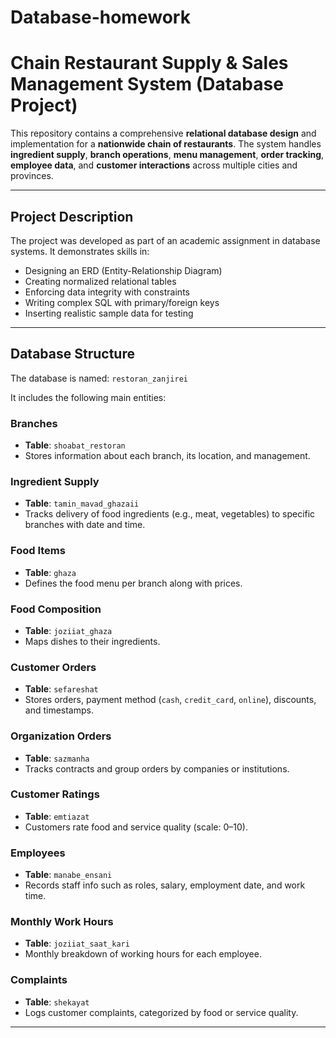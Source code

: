 # Database-homework



#  Chain Restaurant Supply & Sales Management System (Database Project)

This repository contains a comprehensive **relational database design** and implementation for a **nationwide chain of restaurants**. The system handles **ingredient supply**, **branch operations**, **menu management**, **order tracking**, **employee data**, and **customer interactions** across multiple cities and provinces.

---

##  Project Description

The project was developed as part of an academic assignment in database systems. It demonstrates skills in:

- Designing an ERD (Entity-Relationship Diagram)
- Creating normalized relational tables
- Enforcing data integrity with constraints
- Writing complex SQL with primary/foreign keys
- Inserting realistic sample data for testing

---

##  Database Structure

The database is named: `restoran_zanjirei`

It includes the following main entities:

###  Branches

- **Table**: `shoabat_restoran`
- Stores information about each branch, its location, and management.

###  Ingredient Supply

- **Table**: `tamin_mavad_ghazaii`
- Tracks delivery of food ingredients (e.g., meat, vegetables) to specific branches with date and time.

###  Food Items

- **Table**: `ghaza`
- Defines the food menu per branch along with prices.

###  Food Composition

- **Table**: `joziiat_ghaza`
- Maps dishes to their ingredients.

###  Customer Orders

- **Table**: `sefareshat`
- Stores orders, payment method (`cash`, `credit_card`, `online`), discounts, and timestamps.

###  Organization Orders

- **Table**: `sazmanha`
- Tracks contracts and group orders by companies or institutions.

###  Customer Ratings

- **Table**: `emtiazat`
- Customers rate food and service quality (scale: 0–10).

###  Employees

- **Table**: `manabe_ensani`
- Records staff info such as roles, salary, employment date, and work time.

###  Monthly Work Hours

- **Table**: `joziiat_saat_kari`
- Monthly breakdown of working hours for each employee.

###  Complaints

- **Table**: `shekayat`
- Logs customer complaints, categorized by food or service quality.

---

